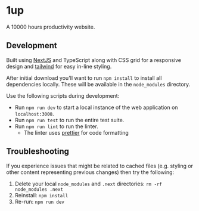 # 1up

A 10000 hours productivity website.

## Development

Built using [NextJS](https://nextjs.org/) and TypeScript along with CSS grid for a responsive design and [tailwind](https://tailwindcss.com/) for easy in-line styling.

After initial download you'll want to run `npm install` to install all dependencies locally. These will be available in the `node_modules` directory.

Use the following scripts during development:

- Run `npm run dev` to start a local instance of the web application on `localhost:3000`.
- Run `npm run test` to run the entire test suite.
- Run `npm run lint` to run the linter.
  - The linter uses [prettier](https://prettier.io/) for code formatting

## Troubleshooting

If you experience issues that might be related to cached files (e.g. styling or other content representing previous changes) then try the following:

1. Delete your local `node_modules` and `.next` directories: `rm -rf node_modules .next`
2. Reinstall: `npm install`
3. Re-run: `npm run dev`
